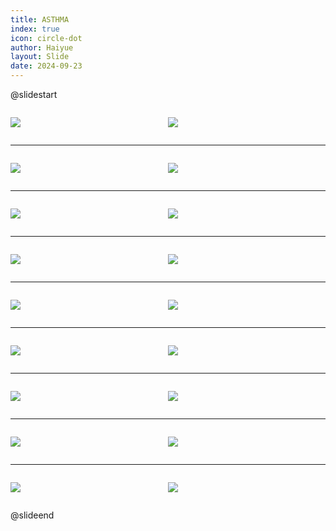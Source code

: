 ```yaml
---
title: ASTHMA
index: true
icon: circle-dot
author: Haiyue
layout: Slide
date: 2024-09-23
---
```

 
@slidestart

<div style="display:flex">
<div style="flex:1">

![](https://raw.githubusercontent.com/yclord/reading/refs/heads/master/english/Level-N/ASTHMA/001.webp)
</div>
<div style="flex:1">

![](https://raw.githubusercontent.com/yclord/reading/refs/heads/master/english/Level-N/ASTHMA/002.webp)
</div>
</div>

---

<div style="display:flex">
<div style="flex:1">

![](https://raw.githubusercontent.com/yclord/reading/refs/heads/master/english/Level-N/ASTHMA/003.webp)
</div>
<div style="flex:1">

![](https://raw.githubusercontent.com/yclord/reading/refs/heads/master/english/Level-N/ASTHMA/004.webp)
</div>
</div>

---

<div style="display:flex">
<div style="flex:1">

![](https://raw.githubusercontent.com/yclord/reading/refs/heads/master/english/Level-N/ASTHMA/005.webp)
</div>
<div style="flex:1">

![](https://raw.githubusercontent.com/yclord/reading/refs/heads/master/english/Level-N/ASTHMA/006.webp)
</div>
</div>

---

<div style="display:flex">
<div style="flex:1">

![](https://raw.githubusercontent.com/yclord/reading/refs/heads/master/english/Level-N/ASTHMA/007.webp)
</div>
<div style="flex:1">

![](https://raw.githubusercontent.com/yclord/reading/refs/heads/master/english/Level-N/ASTHMA/008.webp)
</div>
</div>

---

<div style="display:flex">
<div style="flex:1">

![](https://raw.githubusercontent.com/yclord/reading/refs/heads/master/english/Level-N/ASTHMA/009.webp)
</div>
<div style="flex:1">

![](https://raw.githubusercontent.com/yclord/reading/refs/heads/master/english/Level-N/ASTHMA/010.webp)
</div>
</div>

---

<div style="display:flex">
<div style="flex:1">

![](https://raw.githubusercontent.com/yclord/reading/refs/heads/master/english/Level-N/ASTHMA/011.webp)
</div>
<div style="flex:1">

![](https://raw.githubusercontent.com/yclord/reading/refs/heads/master/english/Level-N/ASTHMA/012.webp)
</div>
</div>

---

<div style="display:flex">
<div style="flex:1">

![](https://raw.githubusercontent.com/yclord/reading/refs/heads/master/english/Level-N/ASTHMA/013.webp)
</div>
<div style="flex:1">

![](https://raw.githubusercontent.com/yclord/reading/refs/heads/master/english/Level-N/ASTHMA/014.webp)
</div>
</div>

---

<div style="display:flex">
<div style="flex:1">

![](https://raw.githubusercontent.com/yclord/reading/refs/heads/master/english/Level-N/ASTHMA/015.webp)
</div>
<div style="flex:1">

![](https://raw.githubusercontent.com/yclord/reading/refs/heads/master/english/Level-N/ASTHMA/016.webp)
</div>
</div>

---

<div style="display:flex">
<div style="flex:1">

![](https://raw.githubusercontent.com/yclord/reading/refs/heads/master/english/Level-N/ASTHMA/017.webp)
</div>
<div style="flex:1">

![](https://raw.githubusercontent.com/yclord/reading/refs/heads/master/english/Level-N/ASTHMA/018.webp)
</div>
</div>

@slideend